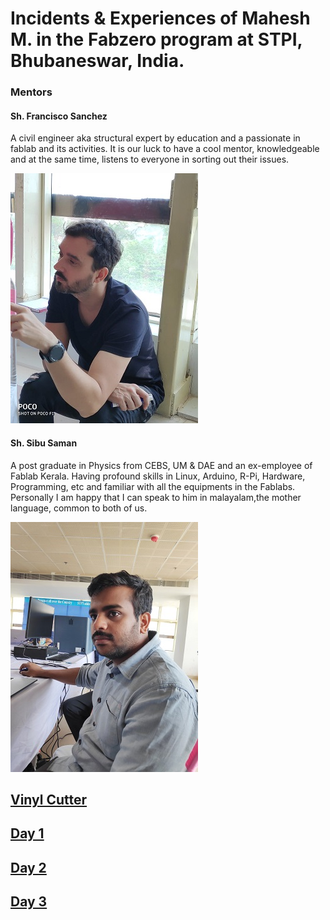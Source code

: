 # Incidents & Experiences of Mahesh M. in the Fabzero program at STPI, Bhubaneswar, India.

### Mentors
#### Sh. Francisco Sanchez
A civil engineer aka structural expert by education and a passionate in fablab and its activities. It is our luck to have a cool mentor, knowledgeable and at the same time, listens to everyone in sorting out their issues. 

![Francisco Sanchez](img/francisco.jpeg "Francisco Sanchez")

#### Sh. Sibu Saman
A post graduate in Physics from CEBS, UM & DAE and an ex-employee of Fablab Kerala. Having profound skills in Linux, Arduino, R-Pi, Hardware, Programming, etc and familiar with all the equipments in the Fablabs. Personally I am happy that I can speak to him in malayalam,the mother language, common to both of us.

![Sibu Saman](img/sibu.jpg "Sibu Saman")


## [Vinyl Cutter](vinylplotter.md)


## [Day 1](day1.md)

## [Day 2](day2.md)

## [Day 3](day3.md)